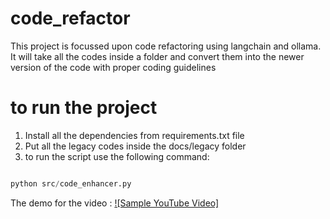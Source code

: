 # code_refactor
This project is focussed upon code refactoring using langchain  and ollama. It will take all the codes inside a folder and convert them into the newer version of the code with proper coding guidelines 

# to run the project

1. Install all the dependencies from requirements.txt file
2. Put all the legacy codes inside the docs/legacy folder
3. to run the script use the following command: 

```python

python src/code_enhancer.py
```
The demo for the video : 
[![Sample YouTube Video]](http://www.youtube.com/watch?v=M9XrhdodUvM)




